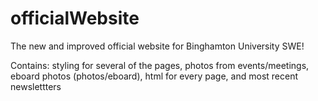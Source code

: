 # officialWebsite
The new and improved official website for Binghamton University SWE!

Contains: styling for several of the pages, photos from events/meetings, eboard photos (photos/eboard), html for every page, and most recent newslettters 
